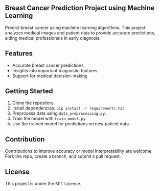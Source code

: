 ## Breast Cancer Prediction Project using Machine Learning

Predict breast cancer using machine learning algorithms. This project analyzes medical images and patient data to provide accurate predictions, aiding medical professionals in early diagnosis.

## Features

- Accurate breast cancer predictions
- Insights into important diagnostic features
- Support for medical decision-making

## Getting Started

1. Clone the repository.
2. Install dependencies: `pip install -r requirements.txt`.
3. Preprocess data using `data_preprocessing.py`.
4. Train the model with `train_model.py`.
5. Use the trained model for predictions on new patient data.

## Contribution

Contributions to improve accuracy or model interpretability are welcome. Fork the repo, create a branch, and submit a pull request.

## License

This project is under the MIT License.
